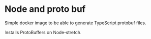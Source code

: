 # Node and proto buf

Simple docker image to be able to generate TypeScript protobuf files.

Installs ProtoBuffers on Node-stretch.
